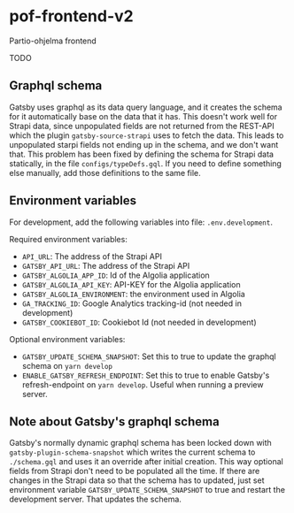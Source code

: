 # pof-frontend-v2
Partio-ohjelma frontend


TODO

## Graphql schema

Gatsby uses graphql as its data query language, and it creates the schema for it automatically base on the data that it has. This doesn't work well for Strapi data, since unpopulated fields are not returned from the REST-API which the plugin `gatsby-source-strapi` uses to fetch the data. This leads to unpopulated starpi fields not ending up in the schema, and we don't want that. This problem has been fixed by defining the schema for Strapi data statically, in the file `configs/typeDefs.gql`. If you need to define something else manually, add those definitions to the same file.

## Environment variables

For development, add the following variables into file: `.env.development`.

Required environment variables:

- `API_URL`: The address of the Strapi API
- `GATSBY_API_URL`: The address of the Strapi API
- `GATSBY_ALGOLIA_APP_ID`: Id of the Algolia application
- `GATSBY_ALGOLIA_API_KEY`: API-KEY for the Algolia application
- `GATSBY_ALGOLIA_ENVIRONMENT`: the environment used in Algolia
- `GA_TRACKING_ID`: Google Analytics tracking-id (not needed in development)
- `GATSBY_COOKIEBOT_ID`: Cookiebot Id (not needed in development)

Optional environment variables:

- `GATSBY_UPDATE_SCHEMA_SNAPSHOT`: Set this to true to update the graphql schema on `yarn develop`
- `ENABLE_GATSBY_REFRESH_ENDPOINT`: Set this to true to enable Gatsby's refresh-endpoint on `yarn develop`. Useful when running a preview server.

## Note about Gatsby's graphql schema
Gatsby's normally dynamic graphql schema has been locked down with `gatsby-plugin-schema-snapshot` which writes the current schema to `./schema.gql` and uses it an override after initial creation. This way optional fields from Strapi don't need to be populated all the time.
If there are changes in the Strapi data so that the schema has to updated, just set environment variable `GATSBY_UPDATE_SCHEMA_SNAPSHOT` to true and restart the development server. That updates the schema. 

